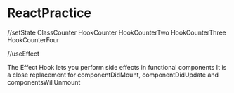 # ReactPractice
//setState
    ClassCounter
    HookCounter
    HookCounterTwo
    HookCounterThree
    HookCounterFour


//useEffect

The Effect Hook lets you perform side effects in functional components 
It is a close replacement for componentDidMount, componentDidUpdate and componentsWillUnmount